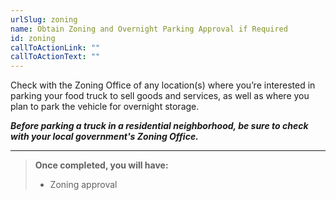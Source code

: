 ```yaml
---
urlSlug: zoning
name: Obtain Zoning and Overnight Parking Approval if Required
id: zoning
callToActionLink: ""
callToActionText: ""
---
```

Check with the Zoning Office of any location(s) where you’re interested in parking your food truck to sell goods and services, as well as where you plan to park the vehicle for overnight storage. 

***Before parking a truck in a residential neighborhood, be sure to check with your local government's Zoning Office.***

- - -

>  **Once completed, you will have:**
>
> * Zoning approval